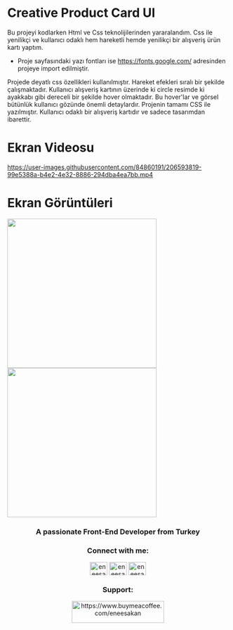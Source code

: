 # Creative Product Card UI

Bu projeyi kodlarken Html ve Css teknolijilerinden yararalandım. Css ile yenilikçi ve kullanıcı odaklı hem hareketli hemde yenilikçi bir alışveriş ürün kartı yaptım.

- Proje sayfasındaki yazı fontları ise https://fonts.google.com/ adresinden projeye import edilmiştir.

Projede deyatlı css özellikleri kullanılmıştır. Hareket efekleri sıralı bir şekilde çalışmaktadır. Kullanıcı alışveriş kartının üzerinde ki circle resimde ki ayakkabı gibi dereceli bir şekilde hover olmaktadır. Bu hover'lar ve görsel bütünlük kullanıcı gözünde önemli detaylardır. Projenin tamamı CSS ile yazılmıştır. Kullanıcı odaklı bir alışveriş kartıdır ve sadece tasarımdan ibarettir. 

# Ekran Videosu

https://user-images.githubusercontent.com/84860191/206593819-99e5388a-b4e2-4e32-8886-294dba4ea7bb.mp4

# Ekran Görüntüleri

<p float="center">
  <img src="https://user-images.githubusercontent.com/84860191/206594249-9c82fa44-3b32-4d39-8224-a3d7f0bbf818.png" width="340" />
  <img src="https://user-images.githubusercontent.com/84860191/206594270-6793aa09-38a5-43eb-8b94-ac1b52cc3130.png" width="340" />
</p>

<h3 align="center">A passionate Front-End Developer from Turkey</h3>

<h3 align="center">Connect with me:</h3>
<p align="center">
<a href="https://twitter.com/eneesakan" target="blank"><img align="center" src="https://raw.githubusercontent.com/rahuldkjain/github-profile-readme-generator/master/src/images/icons/Social/twitter.svg" alt="eneesakan" height="30" width="40" /></a>
<a href="https://linkedin.com/in/eneesakan" target="blank"><img align="center" src="https://raw.githubusercontent.com/rahuldkjain/github-profile-readme-generator/master/src/images/icons/Social/linked-in-alt.svg" alt="eneesakan" height="30" width="40" /></a>
<a href="https://instagram.com/eneesakan" target="blank"><img align="center" src="https://raw.githubusercontent.com/rahuldkjain/github-profile-readme-generator/master/src/images/icons/Social/instagram.svg" alt="eneesakan" height="30" width="40" /></a>
</p>

<h3 align="center">Support:</h3>
<p align="center"><a href="https://www.buymeacoffee.com/eneesakan"> <img src="https://cdn.buymeacoffee.com/buttons/v2/default-yellow.png" height="50" width="210" alt="https://www.buymeacoffee.com/eneesakan"/></a></p>
